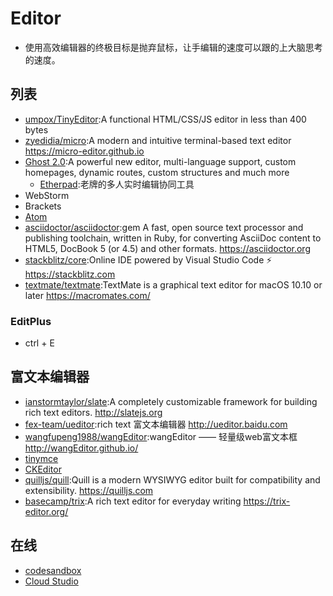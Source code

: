 # Editor

* 使用高效编辑器的终极目标是抛弃鼠标，让手编辑的速度可以跟的上大脑思考的速度。

## 列表

* [umpox/TinyEditor](https://github.com/umpox/TinyEditor):A functional HTML/CSS/JS editor in less than 400 bytes
* [zyedidia/micro](https://github.com/zyedidia/micro):A modern and intuitive terminal-based text editor https://micro-editor.github.io
* [Ghost 2.0](https://blog.ghost.org/2-0/):A powerful new editor, multi-language support, custom homepages, dynamic routes, custom structures and much more
    - [Etherpad](http://etherpad.org/):老牌的多人实时编辑协同工具
*  WebStorm
*  Brackets
* [Atom](./Atom.md)
* [asciidoctor/asciidoctor](https://github.com/asciidoctor/asciidoctor):gem A fast, open source text processor and publishing toolchain, written in Ruby, for converting AsciiDoc content to HTML5, DocBook 5 (or 4.5) and other formats. https://asciidoctor.org
* [stackblitz/core](https://github.com/stackblitz/core):Online IDE powered by Visual Studio Code ⚡️ https://stackblitz.com
* [textmate/textmate](https://github.com/textmate/textmate):TextMate is a graphical text editor for macOS 10.10 or later https://macromates.com/

### EditPlus

* ctrl + E

## 富文本编辑器

* [ianstormtaylor/slate](https://github.com/ianstormtaylor/slate):A completely customizable framework for building rich text editors. http://slatejs.org
* [fex-team/ueditor](https://github.com/fex-team/ueditor):rich text 富文本编辑器 http://ueditor.baidu.com
* [wangfupeng1988/wangEditor](https://github.com/wangfupeng1988/wangEditor/):wangEditor —— 轻量级web富文本框 http://wangEditor.github.io/
* [tinymce](https://www.tinymce.com/)
* [CKEditor](http://ckeditor.com/)
* [quilljs/quill](https://github.com/quilljs/quill):Quill is a modern WYSIWYG editor built for compatibility and extensibility. https://quilljs.com
* [basecamp/trix](https://github.com/basecamp/trix):A rich text editor for everyday writing https://trix-editor.org/

## 在线

* [codesandbox](https://codesandbox.io)
* [Cloud Studio](https://studio.dev.tencent.com/)
